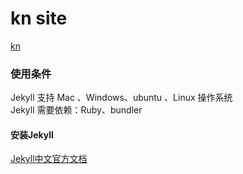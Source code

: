 # kn site

[kn](https://zhangkn.github.io) 
### 使用条件

Jekyll 支持 Mac 、Windows、ubuntu 、Linux 操作系统                     
Jekyll 需要依赖：Ruby、bundler

#### 安装Jekyll
[Jekyll中文官方文档](http://jekyll.bootcss.com/) 